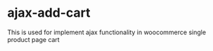 # ajax-add-cart
This is used for implement ajax functionality in woocommerce single product page cart
